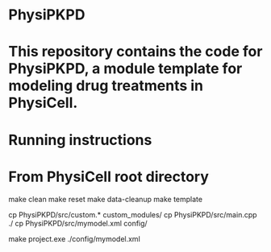 # PhysiPKPD
# This repository contains the code for PhysiPKPD, a module template for modeling drug treatments in PhysiCell.

# Running instructions

# From PhysiCell root directory
make clean
make reset
make data-cleanup
make template

cp PhysiPKPD/src/custom.* custom_modules/
cp PhysiPKPD/src/main.cpp ./
cp PhysiPKPD/src/mymodel.xml config/

make
project.exe ./config/mymodel.xml
